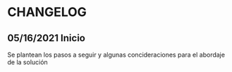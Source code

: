 # CHANGELOG

## 05/16/2021 Inicio

Se plantean los pasos a seguir y algunas concideraciones para el abordaje de la solución
